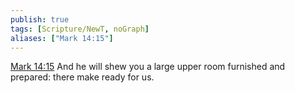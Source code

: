 ```yaml
---
publish: true
tags: [Scripture/NewT, noGraph]
aliases: ["Mark 14:15"]
---
```

[Mark 14:15](https://churchofjesuschrist.org/study/scriptures/nt/mark/14?lang=eng&id=p15#p15) And he will shew you a large upper room furnished and prepared: there make ready for us.
